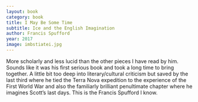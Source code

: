 ```yaml
---
layout: book
category: book
title: I May Be Some Time
subtitle: Ice and the English Imagination
author: Francis Spufford
year: 2017
image: imbstiatei.jpg
---
```

More scholarly and less lucid than the other pieces I have read by him.  Sounds like it was his first serious book and took a long time to bring together.  A little bit too deep into literary/cultural criticism but saved by the last third where he tied the Terra Nova expedition to the experience of the First World War and also the familiarly brilliant penultimate chapter where he imagines Scott’s last days.  This is the Francis Spufford I know.
